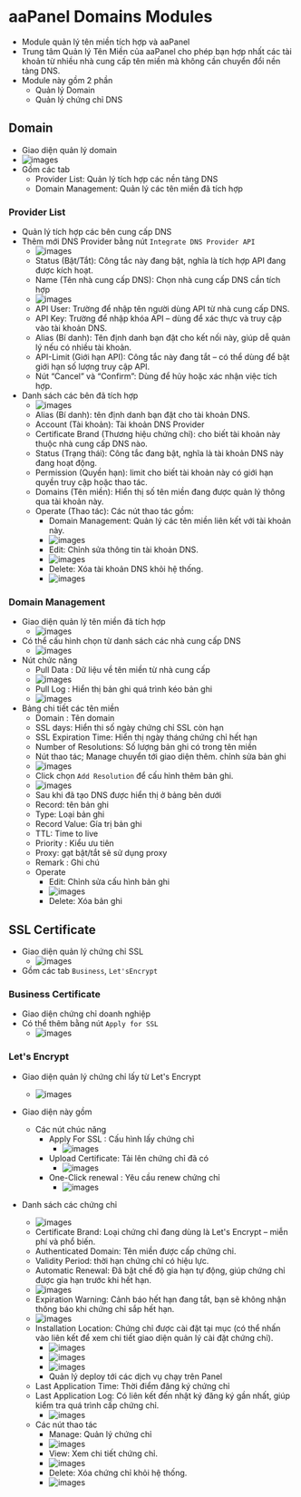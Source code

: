 # aaPanel Domains Modules 
- Module quản lý tên miền tích hợp và aaPanel 
- Trung tâm Quản lý Tên Miền của aaPanel cho phép bạn hợp nhất các tài khoản từ nhiều nhà cung cấp tên miền mà không cần chuyển đổi nền tảng DNS.
- Module này gồm 2 phần 
	- Quản lý Domain 
	- Quản lý chứng chỉ DNS 

## Domain 
- Giao diện quản lý domain 
- ![images](./images/aa-1047.png)
- Gồm các tab 	
	- Provider List: Quản lý tích hợp các nền tảng DNS 
	- Domain Management: Quản lý các tên miền đã tích hợp 
### Provider List
- Quản lý tích hợp các bên cung cấp DNS 
- Thêm mới DNS Provider bằng nút `Integrate DNS Provider API`
	- ![images](./images/aa-1048.png)
	- Status (Bật/Tắt): Công tắc này đang bật, nghĩa là tích hợp API đang được kích hoạt.
	- Name (Tên nhà cung cấp DNS): Chọn nhà cung cấp DNS cần tích hợp 
	- ![images](./images/aa-1048.png)
	- API User: Trường để nhập tên người dùng API từ nhà cung cấp DNS.
	- API Key: Trường để nhập khóa API – dùng để xác thực và truy cập vào tài khoản DNS.
	- Alias (Bí danh): Tên định danh bạn đặt cho kết nối này, giúp dễ quản lý nếu có nhiều tài khoản.
	- API-Limit (Giới hạn API): Công tắc này đang tắt – có thể dùng để bật giới hạn số lượng truy cập API.
	- Nút “Cancel” và “Confirm”: Dùng để hủy hoặc xác nhận việc tích hợp.
- Danh sách các bên đã tích hợp 
	- ![images](./images/aa-1047.png)
	- Alias (Bí danh): tên định danh bạn đặt cho tài khoản DNS.
	- Account (Tài khoản): Tài khoản DNS Provider
	- Certificate Brand (Thương hiệu chứng chỉ): cho biết tài khoản này thuộc nhà cung cấp DNS nào.
	- Status (Trạng thái): Công tắc đang bật, nghĩa là tài khoản DNS này đang hoạt động.
	- Permission (Quyền hạn): limit cho biết tài khoản này có giới hạn quyền truy cập hoặc thao tác.
	- Domains (Tên miền): Hiển thị số tên miền đang được quản lý thông qua tài khoản này.
	- Operate (Thao tác): Các nút thao tác gồm:
		- Domain Management: Quản lý các tên miền liên kết với tài khoản này.
		- ![images](./images/aa-1058.png)
		- Edit: Chỉnh sửa thông tin tài khoản DNS.
		- ![images](./images/aa-1059.png)
		- Delete: Xóa tài khoản DNS khỏi hệ thống.
		- ![images](./images/aa-1060.png)
	
### Domain Management
- Giao diện quản lý tên miền đã tích hợp 
	- ![images](./images/aa-1061.png)
- Có thể cấu hình chọn từ danh sách các nhà cung cấp DNS 
	- ![images](./images/aa-1062.png)
- Nút chức năng 
	- Pull Data : Dữ liệu về tên miền từ nhà cung cấp
	- ![images](./images/aa-1063.png)
	- Pull Log : Hiển thị bản ghi quá trình kéo bản ghi 
	- ![images](./images/aa-1064.png)
- Bảng chi tiết các tên miền 
	- Domain : Tên domain 
	- SSL days: Hiển thi số ngày chứng chỉ SSL còn hạn 
	- SSL Expiration Time: Hiển thị ngày tháng chứng chỉ hết hạn 
	- Number of Resolutions: Số lượng bản ghi có trong tên miền 
    - Nút thao tác; Manage chuyển tới giao diện thêm. chỉnh sửa bản ghi 
	- ![images](./images/aa-1066.png)
	- Click chọn `Add Resolution` để cấu hình thêm bản ghi. 
	- ![images](./images/aa-1067.png)
	- Sau khi đã tạo DNS được hiển thị ở bảng bên dưới
	- Record: tên bản ghi 
	- Type: Loại bản ghi 
	- Record Value: Gía trị bản ghi 
	- TTL: Time to live 
	- Priority : Kiểu ưu tiên 
	- Proxy: gạt bật/tắt sẽ sử dụng proxy 
	- Remark : Ghi chú
	- Operate
		- Edit: Chỉnh sửa cấu hình bản ghi 
		- ![images](./images/aa-1070.png)
		- Delete: Xóa bản ghi 
		
## SSL Certificate
- Giao diện quản lý chứng chỉ SSL 
	- ![images](./images/aa-1071.png)
- Gồm  các tab `Business`, `Let'sEncrypt`
### Business Certificate
- Giao diện chứng chỉ doanh nghiệp
- Có thể thêm bằng nút `Apply for SSL` 
	- ![images](./images/aa-1072.png)

### Let's Encrypt 
- Giao diện quản lý chứng chỉ lấy từ Let's Encrypt
	- ![images](./images/aa-1073.png)

- Giao diện này gồm 
	- Các nút chúc năng 
		- Apply For SSL : Cấu hình lấy chứng chỉ 
			- ![images](./images/aa-1075.png)
		- Upload Certificate: Tải lên chứng chỉ đã có  
			- ![images](./images/aa-1077.png)
		- One-Click renewal : Yêu cầu renew chứng chỉ 
			- ![images](./images/aa-1077.png)
- Danh sách các chứng chỉ 
	- ![images](./images/aa-1079.png)
	- Certificate Brand: Loại chứng chỉ đang dùng là Let's Encrypt – miễn phí và phổ biến.
	- Authenticated Domain: Tên miền được cấp chứng chỉ.
	- Validity Period: thời hạn chứng chỉ có hiệu lực.
	- Automatic Renewal: Đã bật chế độ gia hạn tự động, giúp chứng chỉ được gia hạn trước khi hết hạn.
	- ![images](./images/aa-1080.png)	
	- Expiration Warning: Cảnh báo hết hạn đang tắt, bạn sẽ không nhận thông báo khi chứng chỉ sắp hết hạn.
	- ![images](./images/aa-1081.png)		
	- Installation Location: Chứng chỉ được cài đặt tại mục (có thể nhấn vào liên kết để xem chi tiết giao diện quản lý cài đặt chứng chỉ).
		- ![images](./images/aa-1082.png)		
		- ![images](./images/aa-1083.png)		
		- ![images](./images/aa-1084.png)		
		- Quản lý deploy tới các dịch vụ chạy trên Panel 
	- Last Application Time: Thời điểm đăng ký chứng chỉ 
	- Last Application Log: Có liên kết đến nhật ký đăng ký gần nhất, giúp kiểm tra quá trình cấp chứng chỉ.
		- ![images](./images/aa-1085.png)		
	- Các nút thao tác 
		- Manage: Quản lý chứng chỉ 
		- ![images](./images/aa-1086.png)		
		- View: Xem chi tiết chứng chỉ.
		- ![images](./images/aa-1087.png)		
		- Delete: Xóa chứng chỉ khỏi hệ thống.
		- ![images](./images/aa-1088.png)		
		